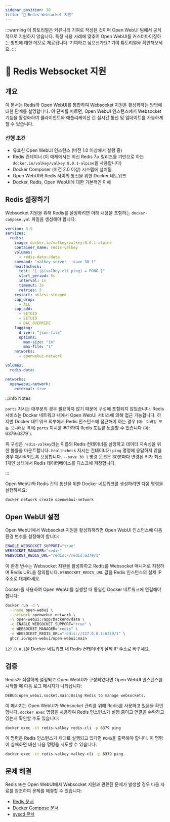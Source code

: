 ```yaml
---
sidebar_position: 30
title: "🔗 Redis Websocket 지원"
---
```


:::warning
이 튜토리얼은 커뮤니티 기여로 작성된 것이며 Open WebUI 팀에서 공식적으로 지원하지 않습니다. 특정 사용 사례에 맞추어 Open WebUI를 커스터마이징하는 방법에 대한 데모로 제공됩니다. 기여하고 싶으신가요? 기여 튜토리얼을 확인해보세요.
:::

# 🔗 Redis Websocket 지원

## 개요

이 문서는 Redis와 Open WebUI를 통합하여 Websocket 지원을 활성화하는 방법에 대한 단계를 설명합니다. 이 단계를 따르면, Open WebUI 인스턴스에서 Websocket 기능을 활성화하여 클라이언트와 애플리케이션 간 실시간 통신 및 업데이트를 가능하게 할 수 있습니다.

### 선행 조건

* 유효한 Open WebUI 인스턴스 (버전 1.0 이상에서 실행 중)
* Redis 컨테이너 (이 예제에서는 최신 Redis 7.x 릴리즈를 기반으로 하는 `docker.io/valkey/valkey:8.0.1-alpine`을 사용합니다)
* Docker Composer (버전 2.0 이상) 시스템에 설치됨
* Open WebUI와 Redis 사이의 통신을 위한 Docker 네트워크
* Docker, Redis, Open WebUI에 대한 기본적인 이해

## Redis 설정하기

Websocket 지원을 위해 Redis를 설정하려면 아래 내용을 포함하는 `docker-compose.yml` 파일을 생성해야 합니다:

```yml
version: 3.9
services:
  redis:
    image: docker.io/valkey/valkey:8.0.1-alpine
    container_name: redis-valkey
    volumes:
      - redis-data:/data
    command: "valkey-server --save 30 1"
    healthcheck:
      test: "[ $$(valkey-cli ping) = PONG ]"
      start_period: 5s
      interval: 1s
      timeout: 3s
      retries: 5
    restart: unless-stopped
    cap_drop:
      - ALL
    cap_add:
      - SETGID
      - SETUID
      - DAC_OVERRIDE
    logging:
      driver: "json-file"
      options:
        max-size: "1m"
        max-file: "1"
    networks:
      - openwebui-network

volumes:
  redis-data:

networks:
  openwebui-network:
    external: true
```

:::info Notes

`ports` 지시는 대부분의 경우 필요하지 않기 때문에 구성에 포함되지 않았습니다. Redis 서비스는 Docker 네트워크 내에서 Open WebUI 서비스에 의해 접근 가능합니다. 하지만 Docker 네트워크 외부에서 Redis 인스턴스에 접근해야 하는 경우 (`예: 디버깅 또는 모니터링 목적`) `ports` 지시를 추가하여 Redis 포트를 노출할 수 있습니다 (`예: `6379:6379`).

위 구성은 `redis-valkey`라는 이름의 Redis 컨테이너를 설정하고 데이터 지속성을 위한 볼륨을 마운트합니다. `healthcheck` 지시는 컨테이너가 `ping` 명령에 응답하지 않을 경우 재시작되도록 보장합니다. `--save 30 1` 명령 옵션은 30분마다 변경된 키가 최소 1개인 상태에서 Redis 데이터베이스를 디스크에 저장합니다.

:::

Open WebUI와 Redis 간의 통신을 위한 Docker 네트워크를 생성하려면 다음 명령을 실행하세요:

```bash
docker network create openwebui-network
```

## Open WebUI 설정

Open WebUI에서 Websocket 지원을 활성화하려면 Open WebUI 인스턴스에 다음 환경 변수를 설정해야 합니다:

```bash
ENABLE_WEBSOCKET_SUPPORT="true"
WEBSOCKET_MANAGER="redis"
WEBSOCKET_REDIS_URL="redis://redis:6379/1"
```

이 환경 변수는 Websocket 지원을 활성화하고 Redis를 Websocket 매니저로 지정하며 Redis URL을 정의합니다. `WEBSOCKET_REDIS_URL` 값을 Redis 인스턴스의 실제 IP 주소로 대체하세요.

Docker를 사용하여 Open WebUI를 실행할 때 동일한 Docker 네트워크에 연결해야 합니다:

```bash
docker run -d \
  --name open-webui \
  --network openwebui-network \
  -v open-webui:/app/backend/data \
  -e ENABLE_WEBSOCKET_SUPPORT="true" \
  -e WEBSOCKET_MANAGER="redis" \
  -e WEBSOCKET_REDIS_URL="redis://127.0.0.1:6379/1" \
  ghcr.io/open-webui/open-webui:main
```

`127.0.0.1`을 Docker 네트워크 내 Redis 컨테이너의 실제 IP 주소로 바꾸세요.

## 검증

Redis가 적절하게 설정되고 Open WebUI가 구성되었다면 Open WebUI 인스턴스를 시작할 때 다음 로그 메시지가 나타납니다:

`DEBUG:open_webui.socket.main:Using Redis to manage websockets.`

이 메시지는 Open WebUI가 Websocket 관리를 위해 Redis를 사용하고 있음을 확인합니다. `docker exec` 명령을 사용하여 Redis 인스턴스가 실행 중이고 연결을 수락하고 있는지 확인할 수도 있습니다:

```bash
docker exec -it redis-valkey redis-cli -p 6379 ping
```

이 명령은 Redis 인스턴스가 제대로 실행되고 있다면 `PONG`을 출력해야 합니다. 이 명령이 실패하면 대신 다음 명령을 시도할 수 있습니다:

```bash
docker exec -it redis-valkey valkey-cli -p 6379 ping
```

## 문제 해결

Redis 또는 Open WebUI에서 Websocket 지원과 관련된 문제가 발생할 경우 다음 자료를 참조하여 문제를 해결할 수 있습니다:

* [Redis 문서](https://redis.io/docs)
* [Docker Compose 문서](https://docs.docker.com/compose/overview/)
* [sysctl 문서](https://man7.org/linux/man-pages/man8/sysctl.8.html)
